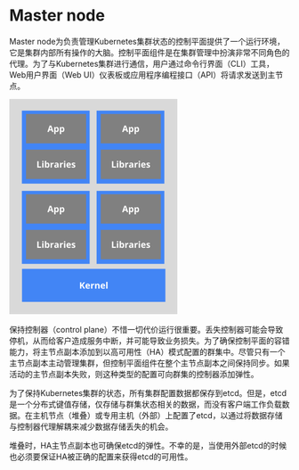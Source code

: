 # Master node

Master node为负责管理Kubernetes集群状态的控制平面提供了一个运行环境，它是集群内部所有操作的大脑。控制平面组件是在集群管理中扮演非常不同角色的代理。为了与Kubernetes集群进行通信，用户通过命令行界面（CLI）工具，Web用户界面（Web UI）仪表板或应用程序编程接口（API）将请求发送到主节点。

![Kubernetes Master node](../../../.gitbook/assets/image%20%2810%29.png)

保持控制器（control plane）不惜一切代价运行很重要。丢失控制器可能会导致停机，从而给客户造成服务中断，并可能导致业务损失。为了确保控制平面的容错能力，将主节点副本添加到以高可用性（HA）模式配置的群集中。尽管只有一个主节点副本主动管理集群，但控制平面组件在整个主节点副本之间保持同步。如果活动的主节点副本失败，则这种类型的配置可向群集的控制器添加弹性。

为了保持Kubernetes集群的状态，所有集群配置数据都保存到etcd。但是，etcd是一个分布式键值存储，仅存储与群集状态相关的数据，而没有客户端工作负载数据。在主机节点（堆叠）或专用主机（外部）上配置了etcd，以通过将数据存储与控制器代理解耦来减少数据存储丢失的机会。

堆叠时，HA主节点副本也可确保etcd的弹性。不幸的是，当使用外部etcd的时候也必须要保证HA被正确的配置来获得etcd的可用性。


